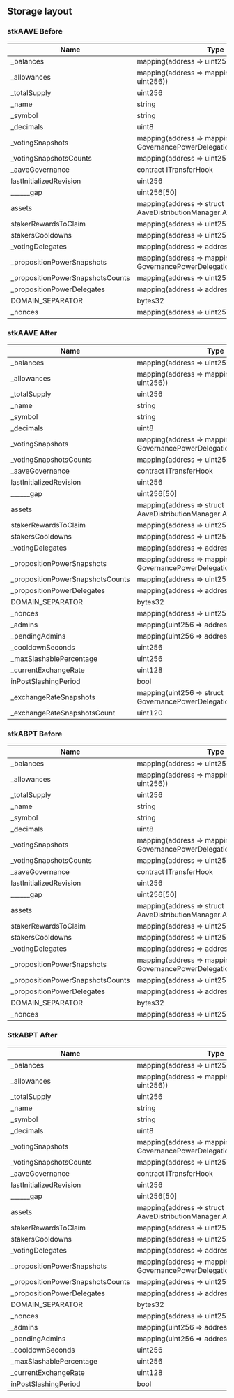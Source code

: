 ## Storage layout

### stkAAVE Before

| Name                              | Type                                                                                   | Slot | Offset | Bytes | Contract                                                                                                          |
| --------------------------------- | -------------------------------------------------------------------------------------- | ---- | ------ | ----- | ----------------------------------------------------------------------------------------------------------------- |
| \_balances                        | mapping(address => uint256)                                                            | 0    | 0      | 32    | src/etherscan/mainnet_0xe42f02713aec989132c1755117f768dbea523d2f/StakedTokenV2Rev3/Contract.sol:StakedTokenV2Rev3 |
| \_allowances                      | mapping(address => mapping(address => uint256))                                        | 1    | 0      | 32    | src/etherscan/mainnet_0xe42f02713aec989132c1755117f768dbea523d2f/StakedTokenV2Rev3/Contract.sol:StakedTokenV2Rev3 |
| \_totalSupply                     | uint256                                                                                | 2    | 0      | 32    | src/etherscan/mainnet_0xe42f02713aec989132c1755117f768dbea523d2f/StakedTokenV2Rev3/Contract.sol:StakedTokenV2Rev3 |
| \_name                            | string                                                                                 | 3    | 0      | 32    | src/etherscan/mainnet_0xe42f02713aec989132c1755117f768dbea523d2f/StakedTokenV2Rev3/Contract.sol:StakedTokenV2Rev3 |
| \_symbol                          | string                                                                                 | 4    | 0      | 32    | src/etherscan/mainnet_0xe42f02713aec989132c1755117f768dbea523d2f/StakedTokenV2Rev3/Contract.sol:StakedTokenV2Rev3 |
| \_decimals                        | uint8                                                                                  | 5    | 0      | 1     | src/etherscan/mainnet_0xe42f02713aec989132c1755117f768dbea523d2f/StakedTokenV2Rev3/Contract.sol:StakedTokenV2Rev3 |
| \_votingSnapshots                 | mapping(address => mapping(uint256 => struct GovernancePowerDelegationERC20.Snapshot)) | 6    | 0      | 32    | src/etherscan/mainnet_0xe42f02713aec989132c1755117f768dbea523d2f/StakedTokenV2Rev3/Contract.sol:StakedTokenV2Rev3 |
| \_votingSnapshotsCounts           | mapping(address => uint256)                                                            | 7    | 0      | 32    | src/etherscan/mainnet_0xe42f02713aec989132c1755117f768dbea523d2f/StakedTokenV2Rev3/Contract.sol:StakedTokenV2Rev3 |
| \_aaveGovernance                  | contract ITransferHook                                                                 | 8    | 0      | 20    | src/etherscan/mainnet_0xe42f02713aec989132c1755117f768dbea523d2f/StakedTokenV2Rev3/Contract.sol:StakedTokenV2Rev3 |
| lastInitializedRevision           | uint256                                                                                | 9    | 0      | 32    | src/etherscan/mainnet_0xe42f02713aec989132c1755117f768dbea523d2f/StakedTokenV2Rev3/Contract.sol:StakedTokenV2Rev3 |
| \_\_\_\_\_\_gap                   | uint256[50]                                                                            | 10   | 0      | 1600  | src/etherscan/mainnet_0xe42f02713aec989132c1755117f768dbea523d2f/StakedTokenV2Rev3/Contract.sol:StakedTokenV2Rev3 |
| assets                            | mapping(address => struct AaveDistributionManager.AssetData)                           | 60   | 0      | 32    | src/etherscan/mainnet_0xe42f02713aec989132c1755117f768dbea523d2f/StakedTokenV2Rev3/Contract.sol:StakedTokenV2Rev3 |
| stakerRewardsToClaim              | mapping(address => uint256)                                                            | 61   | 0      | 32    | src/etherscan/mainnet_0xe42f02713aec989132c1755117f768dbea523d2f/StakedTokenV2Rev3/Contract.sol:StakedTokenV2Rev3 |
| stakersCooldowns                  | mapping(address => uint256)                                                            | 62   | 0      | 32    | src/etherscan/mainnet_0xe42f02713aec989132c1755117f768dbea523d2f/StakedTokenV2Rev3/Contract.sol:StakedTokenV2Rev3 |
| \_votingDelegates                 | mapping(address => address)                                                            | 63   | 0      | 32    | src/etherscan/mainnet_0xe42f02713aec989132c1755117f768dbea523d2f/StakedTokenV2Rev3/Contract.sol:StakedTokenV2Rev3 |
| \_propositionPowerSnapshots       | mapping(address => mapping(uint256 => struct GovernancePowerDelegationERC20.Snapshot)) | 64   | 0      | 32    | src/etherscan/mainnet_0xe42f02713aec989132c1755117f768dbea523d2f/StakedTokenV2Rev3/Contract.sol:StakedTokenV2Rev3 |
| \_propositionPowerSnapshotsCounts | mapping(address => uint256)                                                            | 65   | 0      | 32    | src/etherscan/mainnet_0xe42f02713aec989132c1755117f768dbea523d2f/StakedTokenV2Rev3/Contract.sol:StakedTokenV2Rev3 |
| \_propositionPowerDelegates       | mapping(address => address)                                                            | 66   | 0      | 32    | src/etherscan/mainnet_0xe42f02713aec989132c1755117f768dbea523d2f/StakedTokenV2Rev3/Contract.sol:StakedTokenV2Rev3 |
| DOMAIN_SEPARATOR                  | bytes32                                                                                | 67   | 0      | 32    | src/etherscan/mainnet_0xe42f02713aec989132c1755117f768dbea523d2f/StakedTokenV2Rev3/Contract.sol:StakedTokenV2Rev3 |
| \_nonces                          | mapping(address => uint256)                                                            | 68   | 0      | 32    | src/etherscan/mainnet_0xe42f02713aec989132c1755117f768dbea523d2f/StakedTokenV2Rev3/Contract.sol:StakedTokenV2Rev3 |

### stkAAVE After

| Name                              | Type                                                                                   | Slot | Offset | Bytes | Contract                                    |
| --------------------------------- | -------------------------------------------------------------------------------------- | ---- | ------ | ----- | ------------------------------------------- |
| \_balances                        | mapping(address => uint256)                                                            | 0    | 0      | 32    | src/contracts/StakedAaveV3.sol:StakedAaveV3 |
| \_allowances                      | mapping(address => mapping(address => uint256))                                        | 1    | 0      | 32    | src/contracts/StakedAaveV3.sol:StakedAaveV3 |
| \_totalSupply                     | uint256                                                                                | 2    | 0      | 32    | src/contracts/StakedAaveV3.sol:StakedAaveV3 |
| \_name                            | string                                                                                 | 3    | 0      | 32    | src/contracts/StakedAaveV3.sol:StakedAaveV3 |
| \_symbol                          | string                                                                                 | 4    | 0      | 32    | src/contracts/StakedAaveV3.sol:StakedAaveV3 |
| \_decimals                        | uint8                                                                                  | 5    | 0      | 1     | src/contracts/StakedAaveV3.sol:StakedAaveV3 |
| \_votingSnapshots                 | mapping(address => mapping(uint256 => struct GovernancePowerDelegationERC20.Snapshot)) | 6    | 0      | 32    | src/contracts/StakedAaveV3.sol:StakedAaveV3 |
| \_votingSnapshotsCounts           | mapping(address => uint256)                                                            | 7    | 0      | 32    | src/contracts/StakedAaveV3.sol:StakedAaveV3 |
| \_aaveGovernance                  | contract ITransferHook                                                                 | 8    | 0      | 20    | src/contracts/StakedAaveV3.sol:StakedAaveV3 |
| lastInitializedRevision           | uint256                                                                                | 9    | 0      | 32    | src/contracts/StakedAaveV3.sol:StakedAaveV3 |
| \_\_\_\_\_\_gap                   | uint256[50]                                                                            | 10   | 0      | 1600  | src/contracts/StakedAaveV3.sol:StakedAaveV3 |
| assets                            | mapping(address => struct AaveDistributionManager.AssetData)                           | 60   | 0      | 32    | src/contracts/StakedAaveV3.sol:StakedAaveV3 |
| stakerRewardsToClaim              | mapping(address => uint256)                                                            | 61   | 0      | 32    | src/contracts/StakedAaveV3.sol:StakedAaveV3 |
| stakersCooldowns                  | mapping(address => uint256)                                                            | 62   | 0      | 32    | src/contracts/StakedAaveV3.sol:StakedAaveV3 |
| \_votingDelegates                 | mapping(address => address)                                                            | 63   | 0      | 32    | src/contracts/StakedAaveV3.sol:StakedAaveV3 |
| \_propositionPowerSnapshots       | mapping(address => mapping(uint256 => struct GovernancePowerDelegationERC20.Snapshot)) | 64   | 0      | 32    | src/contracts/StakedAaveV3.sol:StakedAaveV3 |
| \_propositionPowerSnapshotsCounts | mapping(address => uint256)                                                            | 65   | 0      | 32    | src/contracts/StakedAaveV3.sol:StakedAaveV3 |
| \_propositionPowerDelegates       | mapping(address => address)                                                            | 66   | 0      | 32    | src/contracts/StakedAaveV3.sol:StakedAaveV3 |
| DOMAIN_SEPARATOR                  | bytes32                                                                                | 67   | 0      | 32    | src/contracts/StakedAaveV3.sol:StakedAaveV3 |
| \_nonces                          | mapping(address => uint256)                                                            | 68   | 0      | 32    | src/contracts/StakedAaveV3.sol:StakedAaveV3 |
| \_admins                          | mapping(uint256 => address)                                                            | 69   | 0      | 32    | src/contracts/StakedAaveV3.sol:StakedAaveV3 |
| \_pendingAdmins                   | mapping(uint256 => address)                                                            | 70   | 0      | 32    | src/contracts/StakedAaveV3.sol:StakedAaveV3 |
| \_cooldownSeconds                 | uint256                                                                                | 71   | 0      | 32    | src/contracts/StakedAaveV3.sol:StakedAaveV3 |
| \_maxSlashablePercentage          | uint256                                                                                | 72   | 0      | 32    | src/contracts/StakedAaveV3.sol:StakedAaveV3 |
| \_currentExchangeRate             | uint128                                                                                | 73   | 0      | 16    | src/contracts/StakedAaveV3.sol:StakedAaveV3 |
| inPostSlashingPeriod              | bool                                                                                   | 73   | 16     | 1     | src/contracts/StakedAaveV3.sol:StakedAaveV3 |
| \_exchangeRateSnapshots           | mapping(uint256 => struct GovernancePowerDelegationERC20.Snapshot)                     | 74   | 0      | 32    | src/contracts/StakedAaveV3.sol:StakedAaveV3 |
| \_exchangeRateSnapshotsCount      | uint120                                                                                | 75   | 0      | 15    | src/contracts/StakedAaveV3.sol:StakedAaveV3 |

### stkABPT Before

| Name                              | Type                                                                                   | Slot | Offset | Bytes | Contract                                                                                                            |
| --------------------------------- | -------------------------------------------------------------------------------------- | ---- | ------ | ----- | ------------------------------------------------------------------------------------------------------------------- |
| \_balances                        | mapping(address => uint256)                                                            | 0    | 0      | 32    | src/etherscan/mainnet_0x7183143a9e223a12a83d1e28c98f7d01a68993e8/StakedTokenBptRev2/Contract.sol:StakedTokenBptRev2 |
| \_allowances                      | mapping(address => mapping(address => uint256))                                        | 1    | 0      | 32    | src/etherscan/mainnet_0x7183143a9e223a12a83d1e28c98f7d01a68993e8/StakedTokenBptRev2/Contract.sol:StakedTokenBptRev2 |
| \_totalSupply                     | uint256                                                                                | 2    | 0      | 32    | src/etherscan/mainnet_0x7183143a9e223a12a83d1e28c98f7d01a68993e8/StakedTokenBptRev2/Contract.sol:StakedTokenBptRev2 |
| \_name                            | string                                                                                 | 3    | 0      | 32    | src/etherscan/mainnet_0x7183143a9e223a12a83d1e28c98f7d01a68993e8/StakedTokenBptRev2/Contract.sol:StakedTokenBptRev2 |
| \_symbol                          | string                                                                                 | 4    | 0      | 32    | src/etherscan/mainnet_0x7183143a9e223a12a83d1e28c98f7d01a68993e8/StakedTokenBptRev2/Contract.sol:StakedTokenBptRev2 |
| \_decimals                        | uint8                                                                                  | 5    | 0      | 1     | src/etherscan/mainnet_0x7183143a9e223a12a83d1e28c98f7d01a68993e8/StakedTokenBptRev2/Contract.sol:StakedTokenBptRev2 |
| \_votingSnapshots                 | mapping(address => mapping(uint256 => struct GovernancePowerDelegationERC20.Snapshot)) | 6    | 0      | 32    | src/etherscan/mainnet_0x7183143a9e223a12a83d1e28c98f7d01a68993e8/StakedTokenBptRev2/Contract.sol:StakedTokenBptRev2 |
| \_votingSnapshotsCounts           | mapping(address => uint256)                                                            | 7    | 0      | 32    | src/etherscan/mainnet_0x7183143a9e223a12a83d1e28c98f7d01a68993e8/StakedTokenBptRev2/Contract.sol:StakedTokenBptRev2 |
| \_aaveGovernance                  | contract ITransferHook                                                                 | 8    | 0      | 20    | src/etherscan/mainnet_0x7183143a9e223a12a83d1e28c98f7d01a68993e8/StakedTokenBptRev2/Contract.sol:StakedTokenBptRev2 |
| lastInitializedRevision           | uint256                                                                                | 9    | 0      | 32    | src/etherscan/mainnet_0x7183143a9e223a12a83d1e28c98f7d01a68993e8/StakedTokenBptRev2/Contract.sol:StakedTokenBptRev2 |
| \_\_\_\_\_\_gap                   | uint256[50]                                                                            | 10   | 0      | 1600  | src/etherscan/mainnet_0x7183143a9e223a12a83d1e28c98f7d01a68993e8/StakedTokenBptRev2/Contract.sol:StakedTokenBptRev2 |
| assets                            | mapping(address => struct AaveDistributionManager.AssetData)                           | 60   | 0      | 32    | src/etherscan/mainnet_0x7183143a9e223a12a83d1e28c98f7d01a68993e8/StakedTokenBptRev2/Contract.sol:StakedTokenBptRev2 |
| stakerRewardsToClaim              | mapping(address => uint256)                                                            | 61   | 0      | 32    | src/etherscan/mainnet_0x7183143a9e223a12a83d1e28c98f7d01a68993e8/StakedTokenBptRev2/Contract.sol:StakedTokenBptRev2 |
| stakersCooldowns                  | mapping(address => uint256)                                                            | 62   | 0      | 32    | src/etherscan/mainnet_0x7183143a9e223a12a83d1e28c98f7d01a68993e8/StakedTokenBptRev2/Contract.sol:StakedTokenBptRev2 |
| \_votingDelegates                 | mapping(address => address)                                                            | 63   | 0      | 32    | src/etherscan/mainnet_0x7183143a9e223a12a83d1e28c98f7d01a68993e8/StakedTokenBptRev2/Contract.sol:StakedTokenBptRev2 |
| \_propositionPowerSnapshots       | mapping(address => mapping(uint256 => struct GovernancePowerDelegationERC20.Snapshot)) | 64   | 0      | 32    | src/etherscan/mainnet_0x7183143a9e223a12a83d1e28c98f7d01a68993e8/StakedTokenBptRev2/Contract.sol:StakedTokenBptRev2 |
| \_propositionPowerSnapshotsCounts | mapping(address => uint256)                                                            | 65   | 0      | 32    | src/etherscan/mainnet_0x7183143a9e223a12a83d1e28c98f7d01a68993e8/StakedTokenBptRev2/Contract.sol:StakedTokenBptRev2 |
| \_propositionPowerDelegates       | mapping(address => address)                                                            | 66   | 0      | 32    | src/etherscan/mainnet_0x7183143a9e223a12a83d1e28c98f7d01a68993e8/StakedTokenBptRev2/Contract.sol:StakedTokenBptRev2 |
| DOMAIN_SEPARATOR                  | bytes32                                                                                | 67   | 0      | 32    | src/etherscan/mainnet_0x7183143a9e223a12a83d1e28c98f7d01a68993e8/StakedTokenBptRev2/Contract.sol:StakedTokenBptRev2 |
| \_nonces                          | mapping(address => uint256)                                                            | 68   | 0      | 32    | src/etherscan/mainnet_0x7183143a9e223a12a83d1e28c98f7d01a68993e8/StakedTokenBptRev2/Contract.sol:StakedTokenBptRev2 |

### StkABPT After

| Name                              | Type                                                                                   | Slot | Offset | Bytes | Contract                                      |
| --------------------------------- | -------------------------------------------------------------------------------------- | ---- | ------ | ----- | --------------------------------------------- |
| \_balances                        | mapping(address => uint256)                                                            | 0    | 0      | 32    | src/contracts/StakedTokenV3.sol:StakedTokenV3 |
| \_allowances                      | mapping(address => mapping(address => uint256))                                        | 1    | 0      | 32    | src/contracts/StakedTokenV3.sol:StakedTokenV3 |
| \_totalSupply                     | uint256                                                                                | 2    | 0      | 32    | src/contracts/StakedTokenV3.sol:StakedTokenV3 |
| \_name                            | string                                                                                 | 3    | 0      | 32    | src/contracts/StakedTokenV3.sol:StakedTokenV3 |
| \_symbol                          | string                                                                                 | 4    | 0      | 32    | src/contracts/StakedTokenV3.sol:StakedTokenV3 |
| \_decimals                        | uint8                                                                                  | 5    | 0      | 1     | src/contracts/StakedTokenV3.sol:StakedTokenV3 |
| \_votingSnapshots                 | mapping(address => mapping(uint256 => struct GovernancePowerDelegationERC20.Snapshot)) | 6    | 0      | 32    | src/contracts/StakedTokenV3.sol:StakedTokenV3 |
| \_votingSnapshotsCounts           | mapping(address => uint256)                                                            | 7    | 0      | 32    | src/contracts/StakedTokenV3.sol:StakedTokenV3 |
| \_aaveGovernance                  | contract ITransferHook                                                                 | 8    | 0      | 20    | src/contracts/StakedTokenV3.sol:StakedTokenV3 |
| lastInitializedRevision           | uint256                                                                                | 9    | 0      | 32    | src/contracts/StakedTokenV3.sol:StakedTokenV3 |
| \_\_\_\_\_\_gap                   | uint256[50]                                                                            | 10   | 0      | 1600  | src/contracts/StakedTokenV3.sol:StakedTokenV3 |
| assets                            | mapping(address => struct AaveDistributionManager.AssetData)                           | 60   | 0      | 32    | src/contracts/StakedTokenV3.sol:StakedTokenV3 |
| stakerRewardsToClaim              | mapping(address => uint256)                                                            | 61   | 0      | 32    | src/contracts/StakedTokenV3.sol:StakedTokenV3 |
| stakersCooldowns                  | mapping(address => uint256)                                                            | 62   | 0      | 32    | src/contracts/StakedTokenV3.sol:StakedTokenV3 |
| \_votingDelegates                 | mapping(address => address)                                                            | 63   | 0      | 32    | src/contracts/StakedTokenV3.sol:StakedTokenV3 |
| \_propositionPowerSnapshots       | mapping(address => mapping(uint256 => struct GovernancePowerDelegationERC20.Snapshot)) | 64   | 0      | 32    | src/contracts/StakedTokenV3.sol:StakedTokenV3 |
| \_propositionPowerSnapshotsCounts | mapping(address => uint256)                                                            | 65   | 0      | 32    | src/contracts/StakedTokenV3.sol:StakedTokenV3 |
| \_propositionPowerDelegates       | mapping(address => address)                                                            | 66   | 0      | 32    | src/contracts/StakedTokenV3.sol:StakedTokenV3 |
| DOMAIN_SEPARATOR                  | bytes32                                                                                | 67   | 0      | 32    | src/contracts/StakedTokenV3.sol:StakedTokenV3 |
| \_nonces                          | mapping(address => uint256)                                                            | 68   | 0      | 32    | src/contracts/StakedTokenV3.sol:StakedTokenV3 |
| \_admins                          | mapping(uint256 => address)                                                            | 69   | 0      | 32    | src/contracts/StakedTokenV3.sol:StakedTokenV3 |
| \_pendingAdmins                   | mapping(uint256 => address)                                                            | 70   | 0      | 32    | src/contracts/StakedTokenV3.sol:StakedTokenV3 |
| \_cooldownSeconds                 | uint256                                                                                | 71   | 0      | 32    | src/contracts/StakedTokenV3.sol:StakedTokenV3 |
| \_maxSlashablePercentage          | uint256                                                                                | 72   | 0      | 32    | src/contracts/StakedTokenV3.sol:StakedTokenV3 |
| \_currentExchangeRate             | uint128                                                                                | 73   | 0      | 16    | src/contracts/StakedTokenV3.sol:StakedTokenV3 |
| inPostSlashingPeriod              | bool                                                                                   | 73   | 16     | 1     | src/contracts/StakedTokenV3.sol:StakedTokenV3 |
